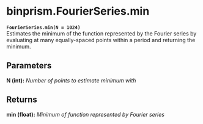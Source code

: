 # binprism.FourierSeries.min
**`FourierSeries.min(N = 1024)`** <br/>
Estimates the minimum of the function represented by the Fourier series by evaluating at many equally-spaced points within a period and returning the minimum.
## Parameters
**N (int):** *Number of points to estimate minimum with*
## Returns
**min (float):** *Minimum of function represented by Fourier series*
